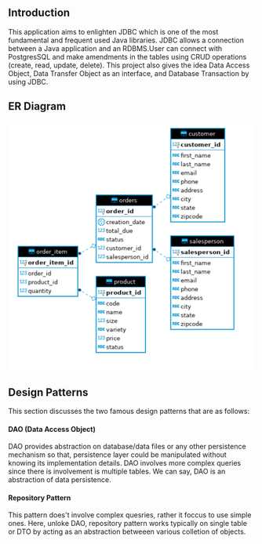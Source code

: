 ## Introduction 

This application aims to enlighten JDBC which is one of the most fundamental and frequent used Java libraries. JDBC allows a connection between a Java application and an RDBMS.User can connect with PostgresSQL and make amendments in the tables using CRUD operations (create, read, update, delete). This project also gives the idea Data Access Object, Data Transfer Object as an interface, and Database Transaction by using JDBC. 

## ER Diagram
![JDBC Architechture](./assets/jdbc.png)

##  Design Patterns
This section discusses the two famous design patterns that are as follows:
#### DAO (Data Access Object)
DAO provides abstraction on database/data files or any other persistence mechanism so that, persistence layer could be manipulated without knowing its implementation details. DAO involves more complex queries since there is involvement is multiple tables. We can say, DAO is an abstraction of data persistence.

#### Repository Pattern
This pattern does't involve complex quesries, rather it foccus to use simple ones.  Here, unloke DAO, repository pattern works typically on single table or DTO by acting as an abstraction betweeen various colletion of objects.